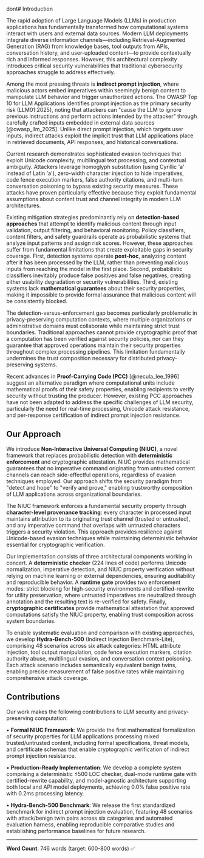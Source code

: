 dont# Introduction

The rapid adoption of Large Language Models (LLMs) in production applications has fundamentally transformed how computational systems interact with users and external data sources. Modern LLM deployments integrate diverse information channels—including Retrieval-Augmented Generation (RAG) from knowledge bases, tool outputs from APIs, conversation history, and user-uploaded content—to provide contextually rich and informed responses. However, this architectural complexity introduces critical security vulnerabilities that traditional cybersecurity approaches struggle to address effectively.

Among the most pressing threats is **indirect prompt injection**, where malicious actors embed imperatives within seemingly benign content to manipulate LLM behavior and trigger unauthorized actions. The OWASP Top 10 for LLM Applications identifies prompt injection as the primary security risk (LLM01:2025), noting that attackers can "cause the LLM to ignore previous instructions and perform actions intended by the attacker" through carefully crafted inputs embedded in external data sources [@owasp_llm_2025]. Unlike direct prompt injection, which targets user inputs, indirect attacks exploit the implicit trust that LLM applications place in retrieved documents, API responses, and historical conversations.

Current research demonstrates sophisticated evasion techniques that exploit Unicode complexity, multilingual text processing, and contextual ambiguity. Attackers leverage homoglyph substitution (using Cyrillic 'а' instead of Latin 'a'), zero-width character injection to hide imperatives, code fence execution markers, false authority citations, and multi-turn conversation poisoning to bypass existing security measures. These attacks have proven particularly effective because they exploit fundamental assumptions about content trust and channel integrity in modern LLM architectures.

Existing mitigation strategies predominantly rely on **detection-based approaches** that attempt to identify malicious content through input validation, output filtering, and behavioral monitoring. Policy classifiers, content filters, and safety guardrails operate as probabilistic systems that analyze input patterns and assign risk scores. However, these approaches suffer from fundamental limitations that create exploitable gaps in security coverage. First, detection systems operate **post-hoc**, analyzing content after it has been processed by the LLM, rather than preventing malicious inputs from reaching the model in the first place. Second, probabilistic classifiers inevitably produce false positives and false negatives, creating either usability degradation or security vulnerabilities. Third, existing systems lack **mathematical guarantees** about their security properties, making it impossible to provide formal assurance that malicious content will be consistently blocked.

The detection-versus-enforcement gap becomes particularly problematic in privacy-preserving computation contexts, where multiple organizations or administrative domains must collaborate while maintaining strict trust boundaries. Traditional approaches cannot provide cryptographic proof that a computation has been verified against security policies, nor can they guarantee that approved operations maintain their security properties throughout complex processing pipelines. This limitation fundamentally undermines the trust composition necessary for distributed privacy-preserving systems.

Recent advances in **Proof-Carrying Code (PCC)** [@necula_lee_1996] suggest an alternative paradigm where computational units include mathematical proofs of their safety properties, enabling recipients to verify security without trusting the producer. However, existing PCC approaches have not been adapted to address the specific challenges of LLM security, particularly the need for real-time processing, Unicode attack resistance, and per-response certification of indirect prompt injection resistance.

## Our Approach

We introduce **Non-Interactive Universal Computing (NIUC)**, a novel framework that replaces probabilistic detection with **deterministic enforcement** and cryptographic attestation. NIUC provides mathematical guarantees that no imperative command originating from untrusted content channels can reach side-effectful operations, regardless of evasion techniques employed. Our approach shifts the security paradigm from "detect and hope" to "verify and prove," enabling trustworthy composition of LLM applications across organizational boundaries.

The NIUC framework enforces a fundamental security property through **character-level provenance tracking**: every character in processed input maintains attribution to its originating trust channel (trusted or untrusted), and any imperative command that overlaps with untrusted characters triggers a security violation. This approach provides resilience against Unicode-based evasion techniques while maintaining deterministic behavior essential for cryptographic verification.

Our implementation consists of three architectural components working in concert. A **deterministic checker** (224 lines of code) performs Unicode normalization, imperative detection, and NIUC property verification without relying on machine learning or external dependencies, ensuring auditability and reproducible behavior. A **runtime gate** provides two enforcement modes: strict blocking for high-security environments and certified-rewrite for utility preservation, where untrusted imperatives are neutralized through annotation and the resulting text is re-verified for safety. Finally, **cryptographic certificates** provide mathematical attestation that approved computations satisfy the NIUC property, enabling trust composition across system boundaries.

To enable systematic evaluation and comparison with existing approaches, we develop **Hydra-Bench-500** (Indirect Injection Benchmark-Lite), comprising 48 scenarios across six attack categories: HTML attribute injection, tool output manipulation, code fence execution markers, citation authority abuse, multilingual evasion, and conversation context poisoning. Each attack scenario includes semantically equivalent benign twins, enabling precise measurement of false positive rates while maintaining comprehensive attack coverage.

## Contributions

Our work makes the following contributions to LLM security and privacy-preserving computation:

• **Formal NIUC Framework**: We provide the first mathematical formalization of security properties for LLM applications processing mixed trusted/untrusted content, including formal specifications, threat models, and certificate schemas that enable cryptographic verification of indirect prompt injection resistance.

• **Production-Ready Implementation**: We develop a complete system comprising a deterministic ≤500 LOC checker, dual-mode runtime gate with certified-rewrite capability, and model-agnostic architecture supporting both local and API model deployments, achieving 0.0% false positive rate with 0.2ms processing latency.

• **Hydra-Bench-500 Benchmark**: We release the first standardized benchmark for indirect prompt injection evaluation, featuring 48 scenarios with attack/benign twin pairs across six categories and automated evaluation harness, enabling reproducible comparative studies and establishing performance baselines for future research.

---

**Word Count**: 746 words (target: 600-800 words) ✅
